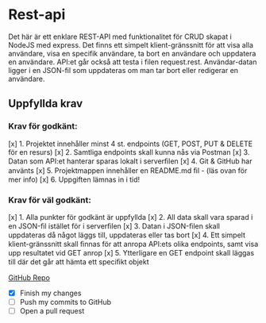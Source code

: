 # Rest-api

Det här är ett enklare REST-API med funktionalitet för CRUD skapat i NodeJS med express. Det finns ett simpelt klient-gränssnitt för att visa alla användare, visa en specifik användare, ta bort en användare och uppdatera en användare. API:et går också att testa i filen request.rest. Användar-datan ligger i en JSON-fil som uppdateras om man tar bort eller redigerar en användare.

## Uppfyllda krav

### Krav för godkänt:

[x] 1. Projektet innehåller minst 4 st. endpoints (GET, POST, PUT & DELETE för en resurs)
[x] 2. Samtliga endpoints skall kunna nås via Postman
[x] 3. Datan som API:et hanterar sparas lokalt i serverﬁlen
[x] 4. Git & GitHub har använts
[x] 5. Projektmappen innehåller en README.md ﬁl - (läs ovan för mer info)
[x] 6. Uppgiften lämnas in i tid!

### Krav för väl godkänt:

[x] 1. Alla punkter för godkänt är uppfyllda
[x] 2. All data skall vara sparad i en JSON-ﬁl istället för i serverﬁlen
[x] 3. Datan i JSON-ﬁlen skall uppdateras då något läggs till, uppdateras eller tas bort
[x] 4. Ett simpelt klient-gränssnitt skall ﬁnnas för att anropa API:ets olika endpoints, samt visa upp resultatet vid GET anrop
[x] 5. Ytterligare en GET endpoint skall läggas till där det går att hämta ett speciﬁkt objekt

[GitHub Repo](https://github.com/camillaeriksson/Rest-api)

- [x] Finish my changes
- [ ] Push my commits to GitHub
- [ ] Open a pull request

